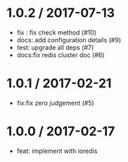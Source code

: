 
1.0.2 / 2017-07-13
==================

  * fix : fix check method (#10)
  * docs: add configuration details (#9)
  * test: upgrade all deps (#7)
  * docs:fix redis cluster doc (#6)

1.0.1 / 2017-02-21
==================

  * fix:fix zero judgement (#5)

1.0.0 / 2017-02-17
==================

  * feat: implement with ioredis
